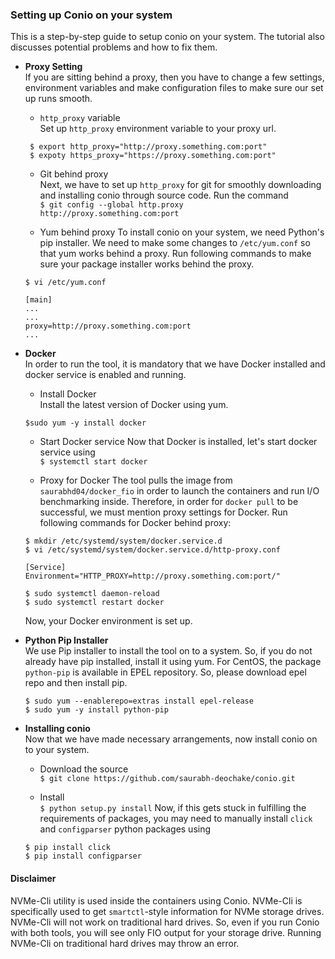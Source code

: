 ### Setting up Conio on your system
This is a step-by-step guide to setup conio on your system. The tutorial also discusses potential problems and how to fix them. 

* **Proxy Setting**   
If you are sitting behind a proxy, then you have to change a few settings, environment variables and make configuration files 
to make sure our set up runs smooth.

  * `http_proxy` variable    
  Set up `http_proxy` environment variable to your proxy url.    
  
  ```
   $ export http_proxy="http://proxy.something.com:port"    
   $ expoty https_proxy="https://proxy.something.com:port"
  ```

  * Git behind proxy   
  Next, we have to set up `http_proxy` for git for smoothly downloading and installing conio through source code. Run the command    
  `$ git config --global http.proxy http://proxy.something.com:port`
  
  * Yum behind proxy
  To install conio on your system, we need Python's pip installer. We need to make some changes to `/etc/yum.conf` so that yum works behind a proxy. Run following commands to make sure your package installer works behind the proxy.    
  
  ```
  $ vi /etc/yum.conf
  
  [main]
  ...
  ...
  proxy=http://proxy.something.com:port
  ...
  ```
  
* **Docker**   
 In order to run the tool, it is mandatory that we have Docker installed and docker service is enabled and running.    
  * Install Docker    
  Install the latest version of Docker using yum.   
  
  `$sudo yum -y install docker`
  
  * Start Docker service
  Now that Docker is installed, let's start docker service using    
  `$ systemctl start docker`
  
  * Proxy for Docker
  The tool pulls the image from `saurabhd04/docker_fio` in order to launch the containers and run I/O benchmarking inside. Therefore, in order for `docker pull` to be successful, we must mention proxy settings for Docker. Run following commands for Docker behind proxy:    
  
  ```
  $ mkdir /etc/systemd/system/docker.service.d
  $ vi /etc/systemd/system/docker.service.d/http-proxy.conf
  
  [Service]
  Environment="HTTP_PROXY=http://proxy.something.com:port/"
  
  $ sudo systemctl daemon-reload
  $ sudo systemctl restart docker
  ```
  Now, your Docker environment is set up.
  
* **Python Pip Installer**    
  We use Pip installer to install the tool on to a system. So, if you do not already have pip installed, install it using yum. For CentOS, the package `python-pip` is available in EPEL repository. So, please download epel repo and then install pip.   
  
  ```
  $ sudo yum --enablerepo=extras install epel-release
  $ sudo yum -y install python-pip
  ```
  
* **Installing conio**     
  Now that we have made necessary arrangements, now install conio on to your system.   
  * Download the source   
    `$ git clone https://github.com/saurabh-deochake/conio.git`
    
  * Install   
   `$ python setup.py install`
   Now, if this gets stuck in fulfilling the requirements of packages, you may need to manually install `click` and `configparser` python packages using    
   ```
   $ pip install click
   $ pip install configparser
   ```
   
#### Disclaimer   
NVMe-Cli utility is used inside the containers using Conio. NVMe-Cli is specifically used to get `smartctl`-style information for NVMe storage drives. NVMe-Cli will not work on traditional hard drives. So, even if you run Conio with both tools, you will see only FIO output for your storage drive. Running NVMe-Cli on traditional hard drives may throw an error. 


  

  
